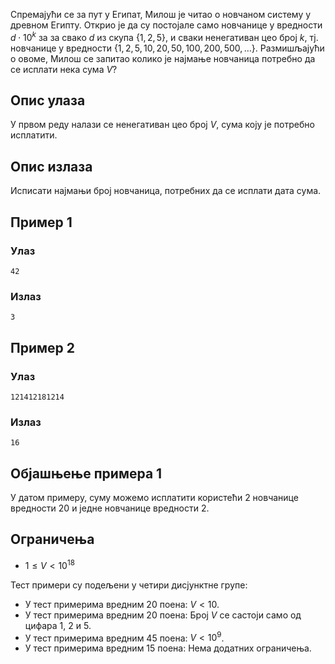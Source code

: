 ﻿Спремајући се за пут у Египат, Милош је читао о новчаном систему у древном Египту. Открио је да су постојале само новчанице у вредности $d \cdot 10^k$ за за свако $d$ из скупа $\{ 1,2,5 \}$, и сваки ненегативан цео број $k$, тј. новчанице у вредности $\{1,2,5,10,20,50,100,200,500,\ldots\}$. Размишљајући о овоме, Милош се запитао колико је најмање новчаница потребно да се исплати нека сума $V$?

## Опис улаза

У првом реду налази се ненегативан цео број $V$, сума коју је потребно исплатити.

## Опис излаза

Исписати најмањи број новчаница, потребних да се исплати дата сума.

## Пример 1

### Улаз

```
42
```

### Излаз

```
3
```

## Пример 2

### Улаз

```
121412181214
```

### Излаз

```
16
```

## Објашњење примера 1
У датом примеру, суму можемо исплатити користећи $2$ новчанице вредности $20$ и једне новчанице вредности $2$.

## Ограничења
* $1 \leq V < 10^{18}$

Тест примери су подељени у четири дисјунктне групе:

* У тест примерима вредним 20 поена: $V < 10$.
* У тест примерима вредним 20 поена: Број $V$ се састоји само од цифара $1$, $2$ и $5$.
* У тест примерима вредним 45 поена: $V < 10^9$.
* У тест примерима вредним 15 поена: Нема додатних ограничења.
